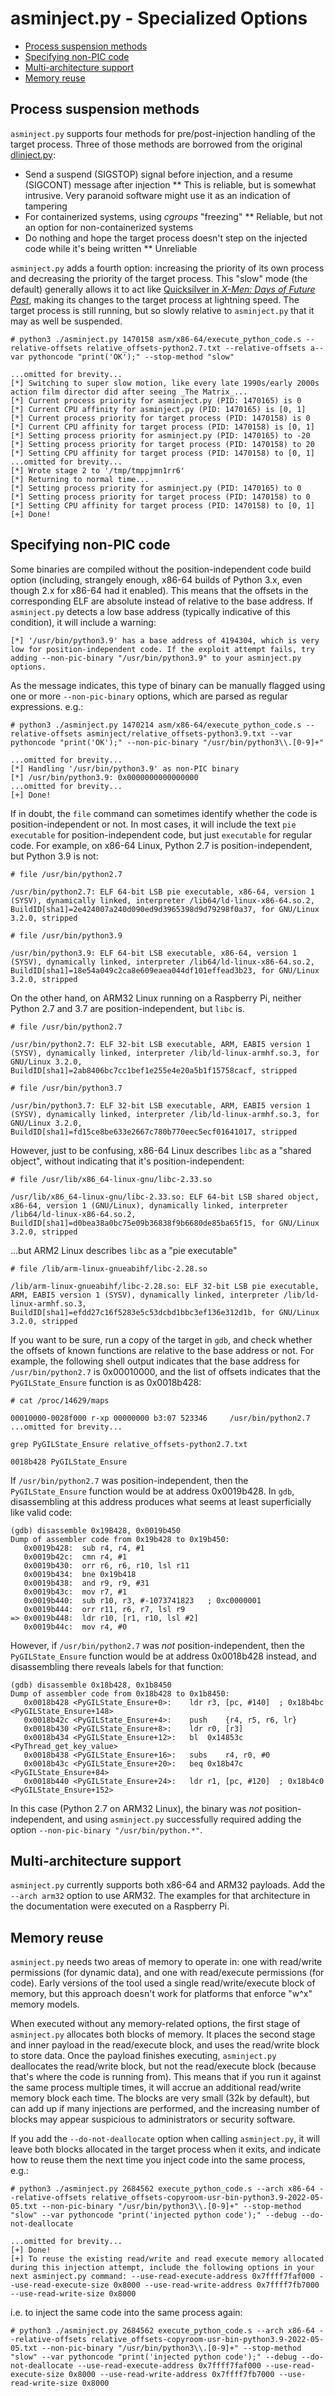 # asminject.py - Specialized Options

* [Process suspension methods](#process-suspension-methods)
* [Specifying non-PIC code](#specifying-non-pic-code)
* [Multi-architecture support](#multi-architecture-support)
* [Memory reuse](#memory-reuse)

## Process suspension methods

`asminject.py` supports four methods for pre/post-injection handling of the target process. Three of those methods are borrowed from the original [dlinject.py](https://github.com/DavidBuchanan314/dlinject):

* Send a suspend (SIGSTOP) signal before injection, and a resume (SIGCONT) message after injection
** This is reliable, but is somewhat intrusive. Very paranoid software might use it as an indication of tampering
* For containerized systems, using *cgroups* "freezing"
** Reliable, but not an option for non-containerized systems
* Do nothing and hope the target process doesn't step on the injected code while it's being written
** Unreliable

`asminject.py` adds a fourth option: increasing the priority of its own process and decreasing the priority of the target process. This "slow" mode (the default) generally allows it to act like [Quicksilver in _X-Men: Days of Future Past_](https://youtu.be/T9GFyZ5LREQ?t=32), making its changes to the target process at lightning speed. The target process is still running, but so slowly relative to `asminject.py` that it may as well be suspended.

```
# python3 ./asminject.py 1470158 asm/x86-64/execute_python_code.s --relative-offsets relative_offsets-python2.7.txt --relative-offsets a--var pythoncode "print('OK');" --stop-method "slow"

...omitted for brevity...
[*] Switching to super slow motion, like every late 1990s/early 2000s action film director did after seeing _The Matrix_...
[*] Current process priority for asminject.py (PID: 1470165) is 0
[*] Current CPU affinity for asminject.py (PID: 1470165) is [0, 1]
[*] Current process priority for target process (PID: 1470158) is 0
[*] Current CPU affinity for target process (PID: 1470158) is [0, 1]
[*] Setting process priority for asminject.py (PID: 1470165) to -20
[*] Setting process priority for target process (PID: 1470158) to 20
[*] Setting CPU affinity for target process (PID: 1470158) to [0, 1]
...omitted for brevity...
[*] Wrote stage 2 to '/tmp/tmppjmn1rr6'
[*] Returning to normal time...
[*] Setting process priority for asminject.py (PID: 1470165) to 0
[*] Setting process priority for target process (PID: 1470158) to 0
[*] Setting CPU affinity for target process (PID: 1470158) to [0, 1]
[+] Done!
```

## Specifying non-PIC code

Some binaries are compiled without the position-independent code build option (including, strangely enough, x86-64 builds of Python 3.x, even though 2.x for x86-64 had it enabled). This means that the offsets in the corresponding ELF are absolute instead of relative to the base address. If `asminject.py` detects a low base address (typically indicative of this condition), it will include a warning:

```
[*] '/usr/bin/python3.9' has a base address of 4194304, which is very low for position-independent code. If the exploit attempt fails, try adding --non-pic-binary "/usr/bin/python3.9" to your asminject.py options.
```

As the message indicates, this type of binary can be manually flagged using one or more `--non-pic-binary` options, which are parsed as regular expressions. e.g.:

```
# python3 ./asminject.py 1470214 asm/x86-64/execute_python_code.s --relative-offsets asminject/relative_offsets-python3.9.txt --var pythoncode "print('OK');" --non-pic-binary "/usr/bin/python3\\.[0-9]+"

...omitted for brevity...
[*] Handling '/usr/bin/python3.9' as non-PIC binary
[*] /usr/bin/python3.9: 0x0000000000000000
...omitted for brevity...
[+] Done!
```

If in doubt, the `file` command can sometimes identify whether the code is position-independent or not. In most cases, it will include the text `pie executable` for position-independent code, but just `executable` for regular code. For example, on x86-64 Linux, Python 2.7 is position-independent, but Python 3.9 is not:

```
# file /usr/bin/python2.7

/usr/bin/python2.7: ELF 64-bit LSB pie executable, x86-64, version 1 (SYSV), dynamically linked, interpreter /lib64/ld-linux-x86-64.so.2, BuildID[sha1]=2e424007a240d090ed9d3965398d9d79298f0a37, for GNU/Linux 3.2.0, stripped

# file /usr/bin/python3.9

/usr/bin/python3.9: ELF 64-bit LSB executable, x86-64, version 1 (SYSV), dynamically linked, interpreter /lib64/ld-linux-x86-64.so.2, BuildID[sha1]=18e54a049c2ca8e609eaea044df101effead3b23, for GNU/Linux 3.2.0, stripped
```

On the other hand, on ARM32 Linux running on a Raspberry Pi, neither Python 2.7 and 3.7 are position-independent, but `libc` is.

```
# file /usr/bin/python2.7

/usr/bin/python2.7: ELF 32-bit LSB executable, ARM, EABI5 version 1 (SYSV), dynamically linked, interpreter /lib/ld-linux-armhf.so.3, for GNU/Linux 3.2.0, BuildID[sha1]=2ab8406bc7cc1bef1e255e4e20a5b1f15758cacf, stripped

# file /usr/bin/python3.7

/usr/bin/python3.7: ELF 32-bit LSB executable, ARM, EABI5 version 1 (SYSV), dynamically linked, interpreter /lib/ld-linux-armhf.so.3, for GNU/Linux 3.2.0, BuildID[sha1]=fd15ce8be633e2667c780b770eec5ecf01641017, stripped
```

However, just to be confusing, x86-64 Linux describes `libc` as a "shared object", without indicating that it's position-independent:

```
# file /usr/lib/x86_64-linux-gnu/libc-2.33.so

/usr/lib/x86_64-linux-gnu/libc-2.33.so: ELF 64-bit LSB shared object, x86-64, version 1 (GNU/Linux), dynamically linked, interpreter /lib64/ld-linux-x86-64.so.2, BuildID[sha1]=d0bea38a0bc75e09b36838f9b6680de85ba65f15, for GNU/Linux 3.2.0, stripped
```

...but ARM2 Linux describes `libc` as a "pie executable"

```
# file /lib/arm-linux-gnueabihf/libc-2.28.so

/lib/arm-linux-gnueabihf/libc-2.28.so: ELF 32-bit LSB pie executable, ARM, EABI5 version 1 (SYSV), dynamically linked, interpreter /lib/ld-linux-armhf.so.3, BuildID[sha1]=efdd27c16f5283e5c53dcbd1bbc3ef136e312d1b, for GNU/Linux 3.2.0, stripped
```

If you want to be sure, run a copy of the target in `gdb`, and check whether the offsets of known functions are relative to the base address or not. For example, the following shell output indicates that the base address for `/usr/bin/python2.7` is 0x00010000, and the list of offsets indicates that the `PyGILState_Ensure` function is as 0x0018b428:

```
# cat /proc/14629/maps

00010000-0028f000 r-xp 00000000 b3:07 523346     /usr/bin/python2.7
...omitted for brevity...

grep PyGILState_Ensure relative_offsets-python2.7.txt

0018b428 PyGILState_Ensure
```

If `/usr/bin/python2.7` was position-independent, then the `PyGILState_Ensure` function would be at address 0x0019b428. In `gdb`, disassembling at this address produces what seems at least superficially like valid code:

```
(gdb) disassemble 0x19B428, 0x0019b450
Dump of assembler code from 0x19b428 to 0x19b450:
   0x0019b428:	sub	r4, r4, #1
   0x0019b42c:	cmn	r4, #1
   0x0019b430:	orr	r6, r6, r10, lsl r11
   0x0019b434:	bne	0x19b418
   0x0019b438:	and	r9, r9, #31
   0x0019b43c:	mov	r7, #1
   0x0019b440:	sub	r10, r3, #-1073741823	; 0xc0000001
   0x0019b444:	orr	r11, r6, r7, lsl r9
=> 0x0019b448:	ldr	r10, [r1, r10, lsl #2]
   0x0019b44c:	mov	r4, #0
```

However, if `/usr/bin/python2.7` was *not* position-independent, then the `PyGILState_Ensure` function would be at address 0x0018b428 instead, and disassembling there reveals labels for that function:

```
(gdb) disassemble 0x18b428, 0x1b8450
Dump of assembler code from 0x18b428 to 0x1b8450:
   0x0018b428 <PyGILState_Ensure+0>:	ldr	r3, [pc, #140]	; 0x18b4bc <PyGILState_Ensure+148>
   0x0018b42c <PyGILState_Ensure+4>:	push	{r4, r5, r6, lr}
   0x0018b430 <PyGILState_Ensure+8>:	ldr	r0, [r3]
   0x0018b434 <PyGILState_Ensure+12>:	bl	0x14853c <PyThread_get_key_value>
   0x0018b438 <PyGILState_Ensure+16>:	subs	r4, r0, #0
   0x0018b43c <PyGILState_Ensure+20>:	beq	0x18b47c <PyGILState_Ensure+84>
   0x0018b440 <PyGILState_Ensure+24>:	ldr	r1, [pc, #120]	; 0x18b4c0 <PyGILState_Ensure+152>
```

In this case (Python 2.7 on ARM32 Linux), the binary was *not* position-independent, and using `asminject.py` successfully required adding the option `--non-pic-binary "/usr/bin/python.*"`.

## Multi-architecture support

`asminject.py` currently supports both x86-64 and ARM32 payloads. Add the `--arch arm32` option to use ARM32. The examples for that architecture in the documentation were executed on a Raspberry Pi.

## Memory reuse

`asminject.py` needs two areas of memory to operate in: one with read/write permissions (for dynamic data), and one with read/execute permissions (for code). Early versions of the tool used a single read/write/execute block of memory, but this approach doesn't work for platforms that enforce "w^x" memory models.

When executed without any memory-related options, the first stage of `asminject.py` allocates both blocks of memory. It places the second stage and inner payload in the read/execute block, and uses the read/write block to store data. Once the payload finishes executing, `asminject.py` deallocates the read/write block, but not the read/execute block (because that's where the code is running from). This means that if you run it against the same process multiple times, it will accrue an additional read/write memory block each time. The blocks are very small (32k by default), but can add up if many injections are performed, and the increasing number of blocks may appear suspicious to administrators or security software.

If you add the `--do-not-deallocate` option when calling `asminject.py`, it will leave both blocks allocated in the target process when it exits, and indicate how to reuse them the next time you inject code into the same process, e.g.:

```
# python3 ./asminject.py 2684562 execute_python_code.s --arch x86-64 --relative-offsets relative_offsets-copyroom-usr-bin-python3.9-2022-05-05.txt --non-pic-binary "/usr/bin/python3\\.[0-9]+" --stop-method "slow" --var pythoncode "print('injected python code');" --debug --do-not-deallocate

...omitted for brevity...
[+] Done!
[+] To reuse the existing read/write and read execute memory allocated during this injection attempt, include the following options in your next asminject.py command: --use-read-execute-address 0x7ffff7faf000 --use-read-execute-size 0x8000 --use-read-write-address 0x7ffff7fb7000 --use-read-write-size 0x8000
```

i.e. to inject the same code into the same process again:

```
# python3 ./asminject.py 2684562 execute_python_code.s --arch x86-64 --relative-offsets relative_offsets-copyroom-usr-bin-python3.9-2022-05-05.txt --non-pic-binary "/usr/bin/python3\\.[0-9]+" --stop-method "slow" --var pythoncode "print('injected python code');" --debug --do-not-deallocate --use-read-execute-address 0x7ffff7faf000 --use-read-execute-size 0x8000 --use-read-write-address 0x7ffff7fb7000 --use-read-write-size 0x8000
```
